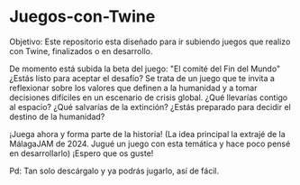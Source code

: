 # Juegos-con-Twine
Objetivo: Este repositorio esta diseñado para ir subiendo juegos que realizo con Twine, finalizados o en desarrollo.

De momento está subida la beta del juego:
"El comité del Fin del Mundo"
¿Estás listo para aceptar el desafío?
Se trata de un juego que te invita a reflexionar sobre los valores que definen a la humanidad y a tomar decisiones difíciles en un escenario de crisis global. ¿Qué llevarías contigo al espacio? ¿Qué salvarías de la extinción? ¿Estás preparado para decidir el destino de la humanidad? 

¡Juega ahora y forma parte de la historia!
(La idea principal la extrajé de la MálagaJAM de 2024.
Jugué un juego con esta temática y hace poco pensé en desarrollarlo)
¡Espero que os guste!

Pd: Tan solo descárgalo y ya podrás jugarlo, así de fácil.
